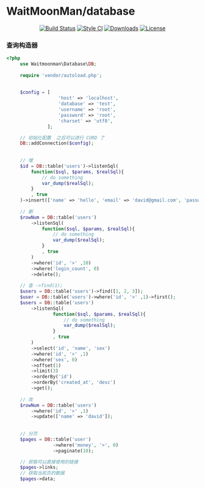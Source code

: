  WaitMoonMan/database
===================================  
<p align="center">
<a href="https://packagist.org/packages/davidnineroc/database"><img src="https://travis-ci.org/DavidNineRoc/database.svg?branch=master" alt="Build Status"></a>
<a href="https://packagist.org/packages/davidnineroc/database"><img src="https://styleci.io/repos/96854420/shield?branch=master" alt="Style CI" Version"></a>
<a href="https://packagist.org/packages/davidnineroc/database"><img src="https://poser.pugx.org/davidnineroc/database/downloads" alt="Downloads"></a>
<a href="https://packagist.org/packages/davidnineroc/database"><img src="https://poser.pugx.org/laravel/passport/license.svg" alt="License"></a>
</p> 

### 查询构造器
```php
<?php
     use Waitmoonman\Database\DB;
     
     require 'vendor/autoload.php';
     
     
     $config = [
                   'host' => 'localhost',
                   'database' => 'test',
                   'username' => 'root',
                   'password' => 'root',
                   'charset' => 'utf8',
               ];

     // 初始化配置  之后可以进行 CURD 了
     DB::addConnection($config);
    
    
     // 增
     $id = DB::table('users')->listenSql(
         function($sql, $params, $realSql){
             // do something
             var_dump($realSql);
         }
         , true
     )->insert(['name' => 'hello', 'email' => 'david@gmail.com', 'password' => '123456']);
     
     // 删
     $rowNum = DB::table('users')
         ->listenSql(
             function($sql, $params, $realSql){
                 // do something
                 var_dump($realSql);
             }
             , true
         )
         ->where('id', '>' ,10)
         ->where('login_count', 0)
         ->delete();
      
     // 查 ->find(1);
     $users = DB::table('users')->find([1, 2, 3]);
     $user = DB::table('users')->where('id', '>' ,1)->first();
     $users = DB::table('users')
         ->listenSql(
                 function($sql, $params, $realSql){
                     // do something
                     var_dump($realSql);
                 }
                 , true
         )
         ->select('id', 'name', 'sex')
         ->where('id', '>' ,1)
         ->where('sex', 0)
         ->offset(1)
         ->limit(3)
         ->orderBy('id')
         ->orderBy('created_at', 'desc')
         ->get();
     
     // 改
     $rowNum = DB::table('users')
         ->where('id', '>' ,1)
         ->update(['name' => 'david']);
     
     
     // 分页
     $pages = DB::table('user')
                 ->where('money', '>', 0)
                 ->paginate(10);

     // 获取可以直接使用的链接
     $pages->links;
     // 获取当前页的数据
     $pages->data;